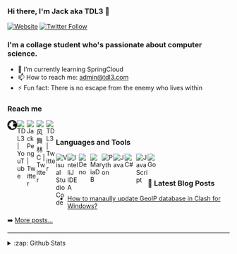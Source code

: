 ### Hi there, I'm Jack aka TDL3 👋

[![Website](https://img.shields.io/website?label=tdl3.com&style=for-the-badge&url=https%3A%2F%2Ftdl3.com)](https://tdl3.com)
[![Twitter Follow](https://img.shields.io/twitter/follow/tdlthree?color=1DA1F2&logo=twitter&style=for-the-badge)](https://img.shields.io/twitter/follow/_jackpeng?color=1DA1F2&logo=twitter&style=for-the-badge)

### I'm a collage student who's passionate about computer science.

<!-- - 🔭 I’m currently working on -->
- 🌱 I’m currently learning SpringCloud
- 📫 How to reach me: admin@tdl3.com
- ⚡ Fun fact: There is no escape from the enemy who lives within

### Reach me

[<img align="left" alt="tdl3.com" width="22px" src="https://raw.githubusercontent.com/iconic/open-iconic/master/svg/globe.svg" />][website]

[<img align="left" alt="TDL3 | YouTube" width="22px" src="https://cdn.jsdelivr.net/npm/simple-icons@v3/icons/youtube.svg" />][youtube]

[<img align="left" alt="Jack Peng | Twitter" width="22px" src="https://cdn.jsdelivr.net/npm/simple-icons@v3/icons/twitter.svg" />][twitter]

[<img align="left" alt="风舞林C | Twitter" width="22px" src="https://cdn.jsdelivr.net/npm/simple-icons@3.5.0/icons/sinaweibo.svg" />][weibo]

[<img align="left" alt="TDL3 | Twitter" width="22px" src="https://cdn.jsdelivr.net/npm/simple-icons@3.5.0/icons/twitch.svg" />][twitch]


<br/>


### Languages and Tools

[<img align="left" alt="Visual Studio Code" width="26px" src="https://upload.wikimedia.org/wikipedia/commons/9/9a/Visual_Studio_Code_1.35_icon.svg" />](https://code.visualstudio.com/)

[<img align="left" alt="IntelliJ IDEA" width="26px" src="https://upload.wikimedia.org/wikipedia/commons/d/d5/IntelliJ_IDEA_Logo.svg" />](https://www.jetbrains.com/idea/)

[<img align="left" alt="Deno" width="26px" src="https://user-images.githubusercontent.com/29535697/90622959-6e0ba100-e248-11ea-93f2-e11d4d863fb8.png" />](https://deno.land/)

[<img align="left" alt="MariaDB" width="26px" src="https://user-images.githubusercontent.com/29535697/90621563-78c53680-e246-11ea-82f6-e98169a17981.png" />](https://mariadb.org/)

[<img align="left" alt="Python" width="26px" src="https://upload.wikimedia.org/wikipedia/commons/0/0a/Python.svg" />](https://www.python.org/)

[<img align="left" alt="Java" width="26px" src="https://user-images.githubusercontent.com/29535697/90621972-0dc82f80-e247-11ea-9111-6183eeefcf58.png" />](https://www.java.com)

[<img align="left" alt="C#" width="26px" src="https://user-images.githubusercontent.com/29535697/90622657-02c1cf00-e248-11ea-9b33-db77d2bd81fd.png" />](https://docs.microsoft.com/en-us/dotnet/csharp/)

[<img align="left" alt="JavaScript" width="26px" src="https://upload.wikimedia.org/wikipedia/commons/9/99/Unofficial_JavaScript_logo_2.svg" />](https://www.javascript.com/)

[<img align="left" alt="Go" width="26px" src="https://upload.wikimedia.org/wikipedia/commons/0/05/Go_Logo_Blue.svg" />](https://golang.org/)

<br/><br/>

### 📕 Latest Blog Posts

<!-- BLOG-POST-LIST:START -->
- [How to manaully update GeoIP database in Clash for Windows?](https://tdlthree.blogspot.com/2020/07/how-to-manaully-update-geoip-database.html)
<!-- BLOG-POST-LIST:END -->

➡️ [More posts...](https://blog.tdl3.com)

---

<details>
  <summary>:zap: Github Stats</summary>

  <img align="left" alt="TDL3's Github Stats" src="https://github-readme-stats.codestackr.vercel.app/api?username=TDL3&show_icons=true&hide_border=true" />

</details>

[website]: https://tdl3.com
[twitter]: https://twitter.com/_jackpeng
[youtube]: https://www.youtube.com/channel/UCE-vzm1WCE7C-zKCP4ZCrHA
[weibo]: https://weibo.com/JackSimpkins
[twitch]: https://www.twitch.tv/TDL3
